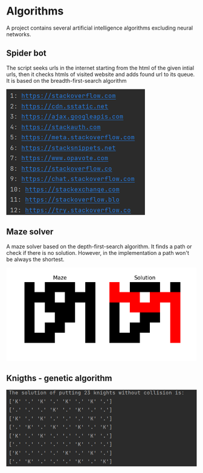 # Algorithms

A project contains several artificial intelligence algorithms excluding neural networks.

## Spider bot

The script seeks urls in the internet starting from the html of the given intial urls, then it checks htmls of visited website and adds found url to its queue. It is based on the breadth-first-search algorithm

![alt text](https://github.com/KornelWitkowski/AI-Algorithms/blob/main/readme_imgs/WebSpider_img.png)

## Maze solver

A maze solver based on the depth-first-search algorithm. It finds a path or check if there is no solution. However, in the implementation a path won't be always the shortest.

![alt text](https://github.com/KornelWitkowski/AI-Algorithms/blob/main/readme_imgs/maze_img.png)

## Knigths - genetic algorithm

![alt text](https://github.com/KornelWitkowski/AI-Algorithms/blob/main/readme_imgs/knights.png)
